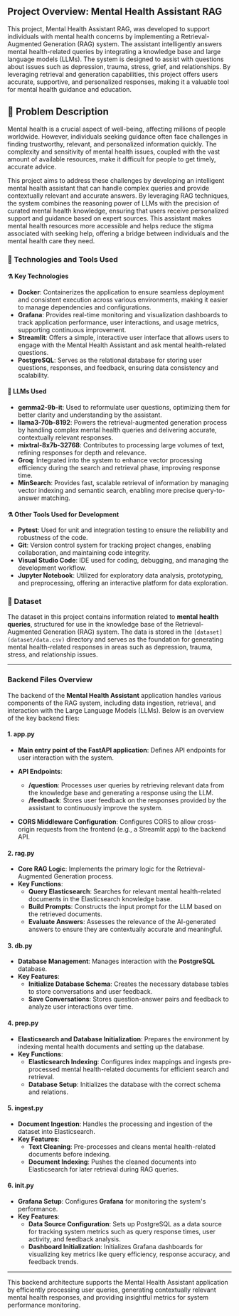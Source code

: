 ## Project Overview: Mental Health Assistant RAG
This project, Mental Health Assistant RAG, was developed to support individuals with mental health concerns by implementing a Retrieval-Augmented Generation (RAG) system. The assistant intelligently answers mental health-related queries by integrating a knowledge base and large language models (LLMs). The system is designed to assist with questions about issues such as depression, trauma, stress, grief, and relationships. By leveraging retrieval and generation capabilities, this project offers users accurate, supportive, and personalized responses, making it a valuable tool for mental health guidance and education.

## 🧠 Problem Description
Mental health is a crucial aspect of well-being, affecting millions of people worldwide. However, individuals seeking guidance often face challenges in finding trustworthy, relevant, and personalized information quickly. The complexity and sensitivity of mental health issues, coupled with the vast amount of available resources, make it difficult for people to get timely, accurate advice.

This project aims to address these challenges by developing an intelligent mental health assistant that can handle complex queries and provide contextually relevant and accurate answers. By leveraging RAG techniques, the system combines the reasoning power of LLMs with the precision of curated mental health knowledge, ensuring that users receive personalized support and guidance based on expert sources. This assistant makes mental health resources more accessible and helps reduce the stigma associated with seeking help, offering a bridge between individuals and the mental health care they need.

### **🧬 Technologies and Tools Used**

#### ⚗️ Key Technologies
- **Docker**: Containerizes the application to ensure seamless deployment and consistent execution across various environments, making it easier to manage dependencies and configurations.
- **Grafana**: Provides real-time monitoring and visualization dashboards to track application performance, user interactions, and usage metrics, supporting continuous improvement.
- **Streamlit**: Offers a simple, interactive user interface that allows users to engage with the Mental Health Assistant and ask mental health-related questions.
- **PostgreSQL**: Serves as the relational database for storing user questions, responses, and feedback, ensuring data consistency and scalability.

#### 🧬 LLMs Used
- **gemma2-9b-it**: Used to reformulate user questions, optimizing them for better clarity and understanding by the assistant.
- **llama3-70b-8192**: Powers the retrieval-augmented generation process by handling complex mental health queries and delivering accurate, contextually relevant responses.
- **mixtral-8x7b-32768**: Contributes to processing large volumes of text, refining responses for depth and relevance.
- **Groq**: Integrated into the system to enhance vector processing efficiency during the search and retrieval phase, improving response time.
- **MinSearch**: Provides fast, scalable retrieval of information by managing vector indexing and semantic search, enabling more precise query-to-answer matching.

#### ⚗️ Other Tools Used for Development
- **Pytest**: Used for unit and integration testing to ensure the reliability and robustness of the code.
- **Git**: Version control system for tracking project changes, enabling collaboration, and maintaining code integrity.
- **Visual Studio Code**: IDE used for coding, debugging, and managing the development workflow.
- **Jupyter Notebook**: Utilized for exploratory data analysis, prototyping, and preprocessing, offering an interactive platform for data exploration.

### **🧬 Dataset**
The dataset in this project contains information related to **mental health queries**, structured for use in the knowledge base of the Retrieval-Augmented Generation (RAG) system. The data is stored in the `[dataset](dataset/data.csv)` directory and serves as the foundation for generating mental health-related responses in areas such as depression, trauma, stress, and relationship issues.

---

### **Backend Files Overview**

The backend of the **Mental Health Assistant** application handles various components of the RAG system, including data ingestion, retrieval, and interaction with the Large Language Models (LLMs). Below is an overview of the key backend files:

#### **1. app.py**
- **Main entry point of the FastAPI application**: Defines API endpoints for user interaction with the system.
- **API Endpoints**:
  - **/question**: Processes user queries by retrieving relevant data from the knowledge base and generating a response using the LLM.
  - **/feedback**: Stores user feedback on the responses provided by the assistant to continuously improve the system.

- **CORS Middleware Configuration**: Configures CORS to allow cross-origin requests from the frontend (e.g., a Streamlit app) to the backend API.

#### **2. rag.py**
- **Core RAG Logic**: Implements the primary logic for the Retrieval-Augmented Generation process.
- **Key Functions**:
  - **Query Elasticsearch**: Searches for relevant mental health-related documents in the Elasticsearch knowledge base.
  - **Build Prompts**: Constructs the input prompt for the LLM based on the retrieved documents.
  - **Evaluate Answers**: Assesses the relevance of the AI-generated answers to ensure they are contextually accurate and meaningful.

#### **3. db.py**
- **Database Management**: Manages interaction with the **PostgreSQL** database.
- **Key Features**:
  - **Initialize Database Schema**: Creates the necessary database tables to store conversations and user feedback.
  - **Save Conversations**: Stores question-answer pairs and feedback to analyze user interactions over time.

#### **4. prep.py**
- **Elasticsearch and Database Initialization**: Prepares the environment by indexing mental health documents and setting up the database.
- **Key Functions**:
  - **Elasticsearch Indexing**: Configures index mappings and ingests pre-processed mental health-related documents for efficient search and retrieval.
  - **Database Setup**: Initializes the database with the correct schema and relations.

#### **5. ingest.py**
- **Document Ingestion**: Handles the processing and ingestion of the dataset into Elasticsearch.
- **Key Features**:
  - **Text Cleaning**: Pre-processes and cleans mental health-related documents before indexing.
  - **Document Indexing**: Pushes the cleaned documents into Elasticsearch for later retrieval during RAG queries.

#### **6. init.py**
- **Grafana Setup**: Configures **Grafana** for monitoring the system's performance.
- **Key Features**:
  - **Data Source Configuration**: Sets up PostgreSQL as a data source for tracking system metrics such as query response times, user activity, and feedback analysis.
  - **Dashboard Initialization**: Initializes Grafana dashboards for visualizing key metrics like query efficiency, response accuracy, and feedback trends.

---

This backend architecture supports the Mental Health Assistant application by efficiently processing user queries, generating contextually relevant mental health responses, and providing insightful metrics for system performance monitoring.